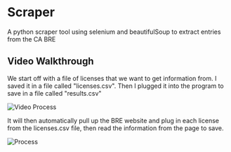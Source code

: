 # Scraper

A python scraper tool using selenium and beautifulSoup to extract entries from
the CA BRE

## Video Walkthrough

We start off with a file of licenses that we want to get information from. I saved it in a file called "licenses.csv". Then I plugged it into the program to save in a file called "results.csv"

<img src='https://gifyu.com/images/demo1d56f4.gif' title='Process' width='' alt ='Video Process' />

It will then automatically pull up the BRE website and plug in each license from the licenses.csv file, then read the information from the page to save.

<img src='https://gifyu.com/images/demo2.gif' title='Result' width='' alt ='Process' />
